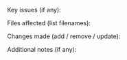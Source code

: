 Key issues (if any):


Files affected (list filenames): 


Changes made (add / remove / update): 


Additional notes (if any): 
